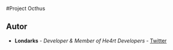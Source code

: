 #Project Octhus


## Autor
- **Londarks** - _Developer & Member of He4rt Developers_ - [Twitter](https://twitter.com/londarks)